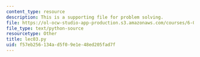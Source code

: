 ```yaml
---
content_type: resource
description: This is a supporting file for problem solving.
file: https://ol-ocw-studio-app-production.s3.amazonaws.com/courses/6-00sc-introduction-to-computer-science-and-programming-spring-2011/f57eb256134ad5f09e1e48ed205fad7f_lec03.py
file_type: text/python-source
resourcetype: Other
title: lec03.py
uid: f57eb256-134a-d5f0-9e1e-48ed205fad7f
---
```


